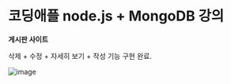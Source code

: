 # 코딩애플 node.js + MongoDB 강의

<strong>게시판 사이트</strong>

삭제 + 수정 + 자세히 보기 + 작성 기능 구현 완료.

![image](https://user-images.githubusercontent.com/67365440/153761383-a6836112-bb11-4e3f-a39b-71c48cb4ff5e.png)
